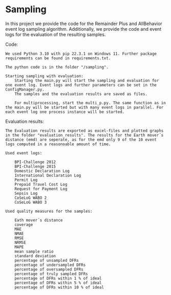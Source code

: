 # Sampling

In this project we provide the code for the Remainder Plus and AllBehavior event log sampling algorithm. Additionally, we provide the code and event logs for the evaluation of the resulting samples.


Code:
	
	We used Python 3.10 with pip 22.3.1 on Windows 11. Further package requirements can be found in requirements.txt.
	
	The python code is in the folder "/sampling".
	
	Starting sampling with evaluation:
		Starting the main.py will start the sampling and evaluation for one event log. Event logs and further parameters can be set in the ConfigManager.py.
		The samples and the evaluation results are saved as files. 
		
		For multiprocessing, start the multi_p.py. The same function as in the main.py will be started but with many event logs in parallel. For each event log one process instance will be started. 

		

Evaluation results:
	
	The Evaluation results are exported as excel-files and plotted graphs in the folder "evaluation_results". The results for the Earth mover´s distance (emd) are seperate, as for the emd only 9 of the 10 event logs computed in a reasonoable amount of time.
	
	Used event logs: 
	
		BPI-Challenge 2012
		BPI-Challenge 2015
		Domestic Declaration Log
		International Declaration Log
		Permit Log
		Prepaid Travel Cost Log
		Request for Payment Log
		Sepsis Log
		CoSeLoG WABO 2
		CoSeLoG WABO 3

	Used quality measures for the samples:
	
		Eath mover´s distance
		coverage
		MAE
		NMAE
		RMSE
		NRMSE
		MAPE
		mean sample ratio
		standard deviation
		percentage of unsampled DFRs
		percentage of undersampled DFRs
		percentage of oversampled DFRs
		percentage of truly sampled DFRs
		percentage of DFRs within 1 % of ideal
		percentage of DFRs within 5 % of ideal
		percentage of DFRs within 10 % of ideal